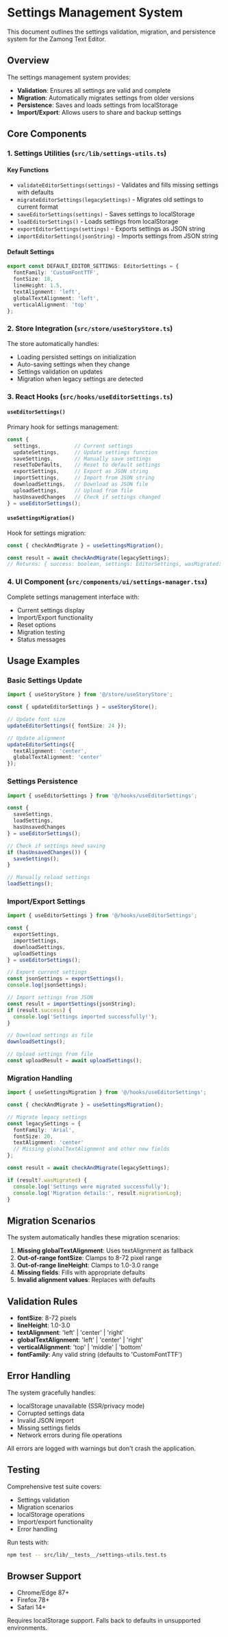 # Settings Management System

This document outlines the settings validation, migration, and persistence system for the Zamong Text Editor.

## Overview

The settings management system provides:
- **Validation**: Ensures all settings are valid and complete
- **Migration**: Automatically migrates settings from older versions
- **Persistence**: Saves and loads settings from localStorage
- **Import/Export**: Allows users to share and backup settings

## Core Components

### 1. Settings Utilities (`src/lib/settings-utils.ts`)

#### Key Functions

- `validateEditorSettings(settings)` - Validates and fills missing settings with defaults
- `migrateEditorSettings(legacySettings)` - Migrates old settings to current format
- `saveEditorSettings(settings)` - Saves settings to localStorage  
- `loadEditorSettings()` - Loads settings from localStorage
- `exportEditorSettings(settings)` - Exports settings as JSON string
- `importEditorSettings(jsonString)` - Imports settings from JSON string

#### Default Settings

```typescript
export const DEFAULT_EDITOR_SETTINGS: EditorSettings = {
  fontFamily: 'CustomFontTTF',
  fontSize: 18,
  lineHeight: 1.5,
  textAlignment: 'left',
  globalTextAlignment: 'left',
  verticalAlignment: 'top'
};
```

### 2. Store Integration (`src/store/useStoryStore.ts`)

The store automatically handles:
- Loading persisted settings on initialization
- Auto-saving settings when they change
- Settings validation on updates
- Migration when legacy settings are detected

### 3. React Hooks (`src/hooks/useEditorSettings.ts`)

#### `useEditorSettings()`

Primary hook for settings management:

```typescript
const {
  settings,           // Current settings
  updateSettings,     // Update settings function
  saveSettings,       // Manually save settings
  resetToDefaults,    // Reset to default settings
  exportSettings,     // Export as JSON string
  importSettings,     // Import from JSON string
  downloadSettings,   // Download as JSON file
  uploadSettings,     // Upload from file
  hasUnsavedChanges   // Check if settings changed
} = useEditorSettings();
```

#### `useSettingsMigration()`

Hook for settings migration:

```typescript
const { checkAndMigrate } = useSettingsMigration();

const result = await checkAndMigrate(legacySettings);
// Returns: { success: boolean, settings: EditorSettings, wasMigrated: boolean }
```

### 4. UI Component (`src/components/ui/settings-manager.tsx`)

Complete settings management interface with:
- Current settings display
- Import/Export functionality
- Reset options
- Migration testing
- Status messages

## Usage Examples

### Basic Settings Update

```typescript
import { useStoryStore } from '@/store/useStoryStore';

const { updateEditorSettings } = useStoryStore();

// Update font size
updateEditorSettings({ fontSize: 24 });

// Update alignment
updateEditorSettings({ 
  textAlignment: 'center',
  globalTextAlignment: 'center' 
});
```

### Settings Persistence

```typescript
import { useEditorSettings } from '@/hooks/useEditorSettings';

const { 
  saveSettings, 
  loadSettings,
  hasUnsavedChanges 
} = useEditorSettings();

// Check if settings need saving
if (hasUnsavedChanges()) {
  saveSettings();
}

// Manually reload settings
loadSettings();
```

### Import/Export Settings

```typescript
import { useEditorSettings } from '@/hooks/useEditorSettings';

const { 
  exportSettings, 
  importSettings,
  downloadSettings,
  uploadSettings 
} = useEditorSettings();

// Export current settings
const jsonSettings = exportSettings();
console.log(jsonSettings);

// Import settings from JSON
const result = importSettings(jsonString);
if (result.success) {
  console.log('Settings imported successfully!');
}

// Download settings as file
downloadSettings();

// Upload settings from file
const uploadResult = await uploadSettings();
```

### Migration Handling

```typescript
import { useSettingsMigration } from '@/hooks/useEditorSettings';

const { checkAndMigrate } = useSettingsMigration();

// Migrate legacy settings
const legacySettings = {
  fontFamily: 'Arial',
  fontSize: 20,
  textAlignment: 'center'
  // Missing globalTextAlignment and other new fields
};

const result = await checkAndMigrate(legacySettings);

if (result?.wasMigrated) {
  console.log('Settings were migrated successfully');
  console.log('Migration details:', result.migrationLog);
}
```

## Migration Scenarios

The system automatically handles these migration scenarios:

1. **Missing globalTextAlignment**: Uses textAlignment as fallback
2. **Out-of-range fontSize**: Clamps to 8-72 pixel range
3. **Out-of-range lineHeight**: Clamps to 1.0-3.0 range
4. **Missing fields**: Fills with appropriate defaults
5. **Invalid alignment values**: Replaces with defaults

## Validation Rules

- **fontSize**: 8-72 pixels
- **lineHeight**: 1.0-3.0
- **textAlignment**: 'left' | 'center' | 'right'
- **globalTextAlignment**: 'left' | 'center' | 'right'
- **verticalAlignment**: 'top' | 'middle' | 'bottom'
- **fontFamily**: Any valid string (defaults to 'CustomFontTTF')

## Error Handling

The system gracefully handles:
- localStorage unavailable (SSR/privacy mode)
- Corrupted settings data
- Invalid JSON import
- Missing settings fields
- Network errors during file operations

All errors are logged with warnings but don't crash the application.

## Testing

Comprehensive test suite covers:
- Settings validation
- Migration scenarios  
- localStorage operations
- Import/export functionality
- Error handling

Run tests with:
```bash
npm test -- src/lib/__tests__/settings-utils.test.ts
```

## Browser Support

- Chrome/Edge 87+
- Firefox 78+
- Safari 14+

Requires localStorage support. Falls back to defaults in unsupported environments.
